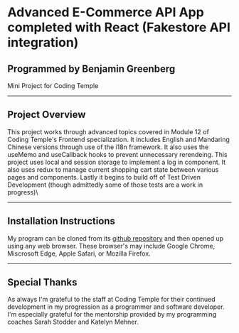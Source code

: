 # Advanced E-Commerce API App completed with React \(Fakestore API integration\)
## Programmed by Benjamin Greenberg
Mini Project for Coding Temple

___
## Project Overview
This project works through advanced topics covered in Module 12 of Coding Temple's Frontend specialization. It includes English and Mandaring Chinese versions through use of the i18n framework. It also uses the useMemo and useCallback hooks to prevent unnecessary rerendeing. This project uses local and session storage to implement a log in component. It also uses redux to manage current shopping cart state between various pages and components. Lastly it begins to build off of Test Driven Development \(though admittedly some of those tests are a work in progress)\

___
## Installation Instructions
My program can be cloned from its [github repository](https://github.com/BGreenberg79/CT_Module12-FE_MiniProject/) and then opened up using any web browser. These browser's may include Google Chrome, Miscrosoft Edge, Apple Safari, or Mozilla Firefox.

___
## Special Thanks
As always I'm grateful to the staff at Coding Temple for their continued development in my progression as a programmer and software developer. I'm especially grateful for the mentorship provided by my programming coaches Sarah Stodder and Katelyn Mehner.